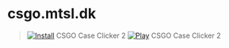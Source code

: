 # csgo.mtsl.dk

> [![Install](https://csgo.mtsl.dk)](https://csgo.mtsl.dk) CSGO Case Clicker 2
> [![Play](https://csgo.mtsl.dk)](https://csgo.mtsl.dk) CSGO Case Clicker 2
